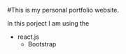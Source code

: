 #This is my personal portfolio website.

In this porject I am using the 
  * react.js
	* Bootstrap
	
